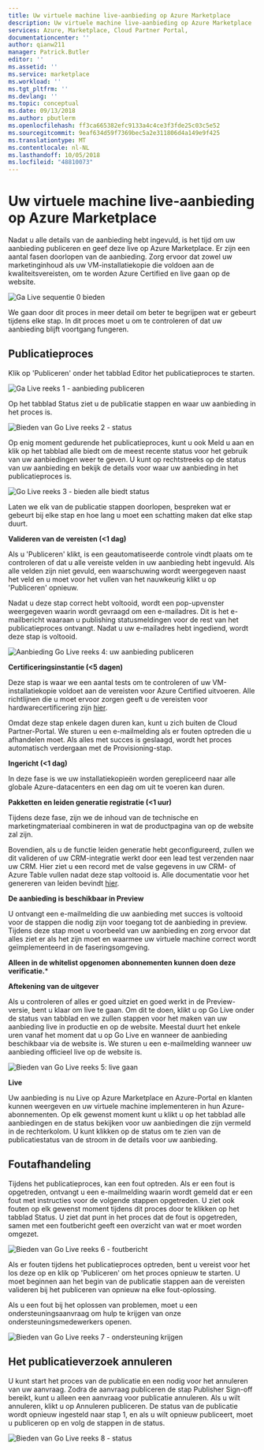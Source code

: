 ```yaml
---
title: Uw virtuele machine live-aanbieding op Azure Marketplace
description: Uw virtuele machine live-aanbieding op Azure Marketplace
services: Azure, Marketplace, Cloud Partner Portal,
documentationcenter: ''
author: qianw211
manager: Patrick.Butler
editor: ''
ms.assetid: ''
ms.service: marketplace
ms.workload: ''
ms.tgt_pltfrm: ''
ms.devlang: ''
ms.topic: conceptual
ms.date: 09/13/2018
ms.author: pbutlerm
ms.openlocfilehash: ff3ca665382efc9133a4c4ce3f3fde25c03c5e52
ms.sourcegitcommit: 9eaf634d59f7369bec5a2e311806d4a149e9f425
ms.translationtype: MT
ms.contentlocale: nl-NL
ms.lasthandoff: 10/05/2018
ms.locfileid: "48810073"
---
```

<a name="make-your-virtual-machine-offer-live-on-azure-marketplace"></a>Uw virtuele machine live-aanbieding op Azure Marketplace
=========================================================

Nadat u alle details van de aanbieding hebt ingevuld, is het tijd om uw aanbieding publiceren en geef deze live op Azure Marketplace. Er zijn een aantal fasen doorlopen van de aanbieding. Zorg ervoor dat zowel uw marketinginhoud als uw VM-installatiekopie die voldoen aan de kwaliteitsvereisten, om te worden Azure Certified en live gaan op de website.

![Ga Live sequentie 0 bieden](./media/cloud-partner-portal-offer-go-live-azure-marketplace/makeanofferlive.png)

We gaan door dit proces in meer detail om beter te begrijpen wat er gebeurt tijdens elke stap. In dit proces moet u om te controleren of dat uw aanbieding blijft voortgang fungeren.

<a name="publishing-process"></a>Publicatieproces
------------------

Klik op 'Publiceren' onder het tabblad Editor het publicatieproces te starten.

![Ga Live reeks 1 - aanbieding publiceren](./media/cloud-partner-portal-offer-go-live-azure-marketplace/publish.png)

Op het tabblad Status ziet u de publicatie stappen en waar uw aanbieding in het proces is.

![Bieden van Go Live reeks 2 - status](./media/cloud-partner-portal-offer-go-live-azure-marketplace/status.png)

Op enig moment gedurende het publicatieproces, kunt u ook Meld u aan en klik op het tabblad alle biedt om de meest recente status voor het gebruik van uw aanbiedingen weer te geven. U kunt op rechtstreeks op de status van uw aanbieding en bekijk de details voor waar uw aanbieding in het publicatieproces is.

![Go Live reeks 3 - bieden alle biedt status](./media/cloud-partner-portal-offer-go-live-azure-marketplace/alloffersstatus.png)

Laten we elk van de publicatie stappen doorlopen, bespreken wat er gebeurt bij elke stap en hoe lang u moet een schatting maken dat elke stap duurt.

**Valideren van de vereisten (\<1 dag)**

Als u 'Publiceren' klikt, is een geautomatiseerde controle vindt plaats om te controleren of dat u alle vereiste velden in uw aanbieding hebt ingevuld. Als alle velden zijn niet gevuld, een waarschuwing wordt weergegeven naast het veld en u moet voor het vullen van het nauwkeurig klikt u op 'Publiceren' opnieuw.

Nadat u deze stap correct hebt voltooid, wordt een pop-upvenster weergegeven waarin wordt gevraagd om een e-mailadres. Dit is het e-mailbericht waaraan u publishing statusmeldingen voor de rest van het publicatieproces ontvangt. Nadat u uw e-mailadres hebt ingediend, wordt deze stap is voltooid.

![Aanbieding Go Live reeks 4: uw aanbieding publiceren](./media/cloud-partner-portal-offer-go-live-azure-marketplace/publishyouroffer.png)

**Certificeringsinstantie (\<5 dagen)**

Deze stap is waar we een aantal tests om te controleren of uw VM-installatiekopie voldoet aan de vereisten voor Azure Certified uitvoeren. Alle richtlijnen die u moet ervoor zorgen geeft u de vereisten voor hardwarecertificering zijn [hier](https://docs.microsoft.com/azure/marketplace-publishing/marketplace-publishing-vm-image-creation-prerequisites).

Omdat deze stap enkele dagen duren kan, kunt u zich buiten de Cloud Partner-Portal. We sturen u een e-mailmelding als er fouten optreden die u afhandelen moet. Als alles met succes is geslaagd, wordt het proces automatisch verdergaan met de Provisioning-stap.

**Ingericht (\<1 dag)**

In deze fase is we uw installatiekopieën worden gerepliceerd naar alle globale Azure-datacenters en een dag om uit te voeren kan duren.

**Pakketten en leiden generatie registratie (\<1 uur)**

Tijdens deze fase, zijn we de inhoud van de technische en marketingmateriaal combineren in wat de productpagina van op de website zal zijn.

Bovendien, als u de functie leiden generatie hebt geconfigureerd, zullen we dit valideren of uw CRM-integratie werkt door een lead test verzenden naar uw CRM. Hier ziet u een record met de valse gegevens in uw CRM- of Azure Table vullen nadat deze stap voltooid is. Alle documentatie voor het genereren van leiden bevindt [hier](./cloud-partner-portal-get-customer-leads.md).

**De aanbieding is beschikbaar in Preview**

U ontvangt een e-mailmelding die uw aanbieding met succes is voltooid voor de stappen die nodig zijn voor toegang tot de aanbieding in preview. Tijdens deze stap moet u voorbeeld van uw aanbieding en zorg ervoor dat alles ziet er als het zijn moet en waarmee uw virtuele machine correct wordt geïmplementeerd in de faseringsomgeving.

**Alleen in de whitelist opgenomen abonnementen kunnen doen deze verificatie.**\*

**Aftekening van de uitgever**

Als u controleren of alles er goed uitziet en goed werkt in de Preview-versie, bent u klaar om live te gaan. Om dit te doen, klikt u op Go Live onder de status van tabblad en we zullen stappen voor het maken van uw aanbieding live in productie en op de website. Meestal duurt het enkele uren vanaf het moment dat u op Go Live en wanneer de aanbieding beschikbaar via de website is. We sturen u een e-mailmelding wanneer uw aanbieding officieel live op de website is.

![Bieden van Go Live reeks 5: live gaan](./media/cloud-partner-portal-offer-go-live-azure-marketplace/golive.png)

**Live**

Uw aanbieding is nu Live op Azure Marketplace en Azure-Portal en klanten kunnen weergeven en uw virtuele machine implementeren in hun Azure-abonnementen. Op elk gewenst moment kunt u klikt u op het tabblad alle aanbiedingen en de status bekijken voor uw aanbiedingen die zijn vermeld in de rechterkolom. U kunt klikken op de status om te zien van de publicatiestatus van de stroom in de details voor uw aanbieding.

<a name="error-handling"></a>Foutafhandeling
--------------

Tijdens het publicatieproces, kan een fout optreden. Als er een fout is opgetreden, ontvangt u een e-mailmelding waarin wordt gemeld dat er een fout met instructies voor de volgende stappen opgetreden. U ziet ook fouten op elk gewenst moment tijdens dit proces door te klikken op het tabblad Status. U ziet dat punt in het proces dat de fout is opgetreden, samen met een foutbericht geeft een overzicht van wat er moet worden omgezet.

![Bieden van Go Live reeks 6 - foutbericht](./media/cloud-partner-portal-offer-go-live-azure-marketplace/errormessage.png)

Als er fouten tijdens het publicatieproces optreden, bent u vereist voor het los deze op en klik op 'Publiceren' om het proces opnieuw te starten. U moet beginnen aan het begin van de publicatie stappen aan de vereisten valideren bij het publiceren van opnieuw na elke fout-oplossing.

Als u een fout bij het oplossen van problemen, moet u een ondersteuningsaanvraag om hulp te krijgen van onze ondersteuningsmedewerkers openen.

![Bieden van Go Live reeks 7 - ondersteuning krijgen](./media/cloud-partner-portal-offer-go-live-azure-marketplace/getsupport.png)

<a name="canceling-the-publishing-request"></a>Het publicatieverzoek annuleren
--------------------------------

U kunt start het proces van de publicatie en een nodig voor het annuleren van uw aanvraag. Zodra de aanvraag publiceren de stap Publisher Sign-off bereikt, kunt u alleen een aanvraag voor publicatie annuleren. Als u wilt annuleren, klikt u op Annuleren publiceren. De status van de publicatie wordt opnieuw ingesteld naar stap 1, en als u wilt opnieuw publiceert, moet u publiceren op en volg de stappen in de status.

![Bieden van Go Live reeks 8 - status](./media/cloud-partner-portal-offer-go-live-azure-marketplace/status5.png)

